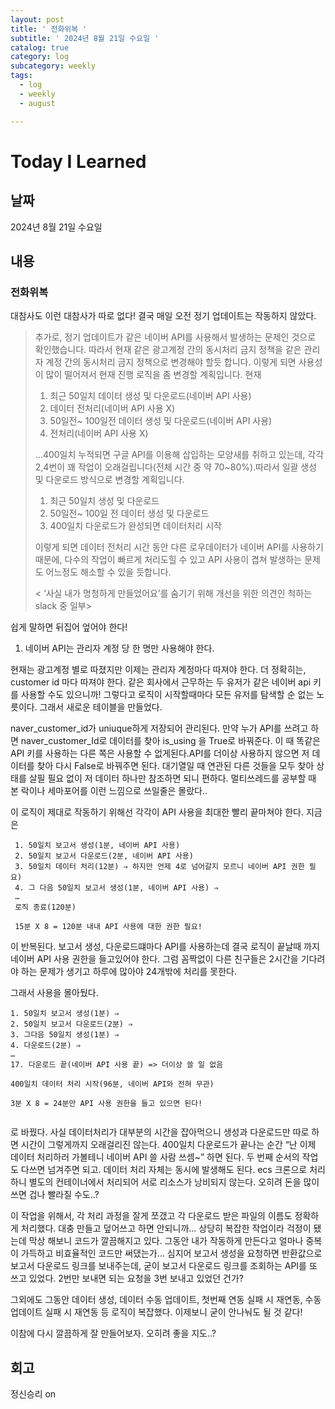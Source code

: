 ```yaml
---
layout: post
title: ' 전화위복 '
subtitle: ' 2024년 8월 21일 수요일 '
catalog: true
category: log
subcategory: weekly
tags:
  - log
  - weekly
  - august

---
```


# Today I Learned

## 날짜

2024년 8월 21일 수요일

## 내용

### 전화위복

대참사도 이런 대참사가 따로 없다! 결국 매일 오전 정기 업데이트는 작동하지 않았다. 

> 추가로, 정기 업데이트가 같은 네이버 API를 사용해서 발생하는 문제인 것으로 확인했습니다. 따라서 현재 같은 광고계정 간의 동시처리 금지 정책을 같은 관리자 계정 간의 동시처리 금지 정책으로 변경해야 할듯 합니다. 이렇게 되면 사용성이 많이 떨어져서 현재 진행 로직을 좀 변경할 계획입니다. 현재
> 
> 1. 최근 50일치 데이터 생성 및 다운로드(네이버 API 사용)
> 2. 데이터 전처리(네이버 API 사용 X)
> 3. 50일전~ 100일전 데이터 생성 및 다운로드(네이버 API 사용)
> 4. 전처리(네이버 API 사용 X)
> 
> ...400일치 누적되면 구글 API를 이용해 삽입하는 모양새를 취하고 있는데, 각각 2,4번이 꽤 작업이 오래걸립니다(전체 시간 중 약 70~80%).따라서 일괄 생성 및 다운로드 방식으로 변경할 계획입니다.
> 
> 1. 최근 50일치 생성 및 다운로드
> 2. 50일전~ 100일 전 데이터 생성 및 다운로드
> 3. 400일치 다운로드가 완성되면 데이터처리 시작
> 
> 이렇게 되면 데이터 전처리 시간 동안 다른 로우데이터가 네이버 API를 사용하기 때문에, 다수의 작업이 빠르게 처리도힐 수 있고 API 사용이 겹쳐 발생하는 문제도 어느정도 해소할 수 있을 듯합니다.
> 
> < ‘사실 내가 멍청하게 만들었어요’를 숨기기 위해 개선을 위한 의견인 척하는 slack 중 일부> 
> 

쉽게 말하면 뒤집어 엎어야 한다!

1. 네이버 API는 관리자 계정 당 한 명만 사용해야 한다.

현재는 광고계정 별로 따졌지만 이제는 관리자 계정마다 따져야 한다. 더 정확히는, customer id 마다 따져야 한다. 같은 회사에서 근무하는 두 유저가 같은 네이버 api 키를 사용할 수도 있으니까! 그렇다고 로직이 시작할때마다 모든 유저를 탐색할 순 없는 노릇이다. 그래서 새로운 테이블을 만들었다.


 naver_customer_id가 uniuque하게 저장되어 관리된다. 만약 누가 API를 쓰려고 하면 naver_customer_Id로 데이터를 찾아 is_using 을 True로 바꿔준다. 이 때 똑같은 API 키를 사용하는 다른 쪽은 사용할 수 없게된다.API를 더이상 사용하지 않으면 저 데이터를 찾아 다시 False로 바꿔주면 된다. 대기열일 때 연관된 다른 것들을 모두 찾아 상태를 살필 필요 없이 저 데이터 하나만 참조하면 되니 편하다.  멀티쓰레드를 공부할 때 본 락이나 세마포어를 이런 느낌으로 쓰일줄은 몰랐다..

 이 로직이 제대로 작동하기 위해선 각각이 API 사용을 최대한 빨리 끝마쳐야 한다. 지금은 

```
 1. 50일치 보고서 생성(1분, 네이버 API 사용)
 2. 50일치 보고서 다운로드(2분, 네이버 API 사용)
 3. 50일치 데이터 처리(12분) ⇒ 하지만 언제 4로 넘어갈지 모르니 네이버 API 권한 필요)
 4. 그 다음 50일치 보고서 생성(1분, 네이버 API 사용) ⇒
 …
 로직 종료(120분)
 
 15분 X 8 = 120분 내내 API 사용에 대한 권한 필요!
```

이 반복된다. 보고서 생성, 다운로드떄마다 API를 사용하는데 결국 로직이 끝날때 까지 네이버 API 사용 권한을 들고있어야 한다. 그럼 꼼짝없이 다른 친구들은 2시간을 기다려야 하는 문제가 생기고 하루에 많아야 24개밖에 처리를 못한다.

 그래서 사용을 몰아뒀다.

```
1. 50일치 보고서 생성(1분) ⇒ 
2. 50일치 보고서 다운로드(2분) ⇒ 
3. 그다음 50일치 생성(1분) ⇒ 
4. 다운로드(2분) ⇒ 
… 
17. 다운로드 끝(네이버 API 사용 끝) => 더이상 쓸 일 없음

400일치 데이터 처리 시작(96분, 네이버 API와 전혀 무관)

3분 X 8 = 24분만 API 사용 권한을 들고 있으면 된다!
 
```

로 바꿨다. 사실 데이터처리가 대부분의 시간을 잡아먹으니 생성과 다운로드만 따로 하면 시간이 그렇게까지 오래걸리진 않는다. 400일치 다운로드가 끝나는 순간 “난 이제 데이터 처리하러 가볼테니 네이버 API 쓸 사람 쓰셈~” 하면 된다. 두 번째 순서의 작업도 다쓰면 넘겨주면 되고. 데이터 처리 자체는 동시에 발생해도 된다. ecs 크론으로 처리하니 별도의 컨테이너에서 처리되어 서로 리소스가 낭비되지 않는다. 오히려 돈을 많이 쓰면 겁나 빨라질 수도..?

 이 작업을 위해서, 각 처리 과정을 잘게 쪼갰고 각 다운로드 받은 파일의 이름도 정확하게 처리했다. 대충 만들고 덮어쓰고 하면 안되니까… 상당히 복잡한 작업이라 걱정이 됐는데 막상 해보니 코드가 깔끔해지고 있다. 그동안 내가 작동하게 만든다고 얼마나 중복이 가득하고 비효율적인 코드만 써댔는가… 심지어 보고서 생성을 요청하면 반환값으로 보고서 다운로드 링크를 보내주는데, 굳이 보고서 다운로드 링크를 조회하는 API를 또 쓰고 있었다. 2번만 보내면 되는 요청을 3번 보내고 있었던 건가?

 그외에도 그동안 데이터 생성, 데이터 수동 업데이트, 첫번째 연동 실패 시 재연동, 수동 업데이트 실패 시 재연동 등 로직이 복잡했다. 이제보니 굳이 안나눠도 될 것 같다!

 이참에 다시 깔끔하게 잘 만들어보자. 오히려 좋을 지도..?

 

## 회고

정신승리 on